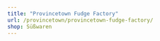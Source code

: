 ```yaml
---
title: "Provincetown Fudge Factory"
url: /provincetown/provincetown-fudge-factory/
shop: Süßwaren
---
```

